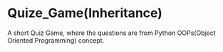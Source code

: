 # Quize_Game(Inheritance)
A short Quiz Game, where the questions are from Python OOPs(Object Oriented Programming) concept. 
